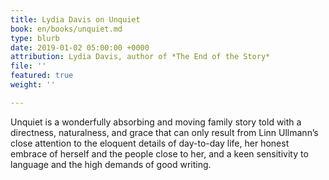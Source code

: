 ```yaml
---
title: Lydia Davis on Unquiet
book: en/books/unquiet.md
type: blurb
date: 2019-01-02 05:00:00 +0000
attribution: Lydia Davis, author of *The End of the Story*
file: ''
featured: true
weight: ''

---
```

Unquiet is a wonderfully absorbing and moving family story told with a directness, naturalness, and grace that can only result from Linn Ullmann’s close attention to the eloquent details of day-to-day life, her honest embrace of herself and the people close to her, and a keen sensitivity to language and the high demands of good writing.